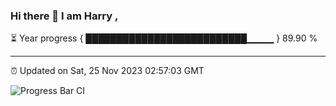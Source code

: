 ### Hi there 👋 I am Harry , 

⏳ Year progress { ██████████████████████████▁▁▁▁ } 89.90 %

---

⏰ Updated on Sat, 25 Nov 2023 02:57:03 GMT

![Progress Bar CI](https://github.com/duykhang68/duykhang68/workflows/Progress%20Bar%20CI/badge.svg)
